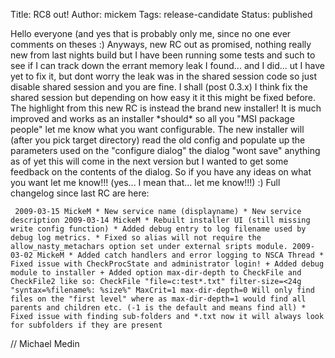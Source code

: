 Title: RC8 out!
Author: mickem
Tags: release-candidate
Status: published

Hello everyone (and yes that is probably only me, since no one ever
comments on theses :) Anyways, new RC out as promised, nothing really
new from last nights build but I have been running some tests and such
to see if I can track down the errant memory leak I found... and I
did... ut I have yet to fix it, but dont worry the leak was in the
shared session code so just disable shared session and you are fine. I
shall (post 0.3.x) I think fix the shared session but depending on how
easy it it this might be fixed before. The highlight from this new RC is
instead the brand new installer! It is much improved and works as an
installer \*should\* so all you "MSI package people" let me know what
you want configurable. The new installer will (after you pick target
directory) read the old config and populate up the parameters used on
the "configure dialog" the dialog "wont save" anything as of yet this
will come in the next version but I wanted to get some feedback on the
contents of the dialog. So if you have any ideas on what you want let me
know!!! (yes... I mean that... let me know!!!) :) Full changelog since
last RC are here:

     2009-03-15 MickeM * New service name (displayname) * New service description 2009-03-14 MickeM * Rebuilt installer UI (still missing write config function) * Added debug entry to log filename used by debug log metrics. * Fixed so alias will not require the allow_nasty_metachars option set under external sripts module. 2009-03-02 MickeM * Added catch handlers and error logging to NSCA Thread * Fixed issue with CheckProcState and administrator login! + Added debug module to installer + Added option max-dir-depth to CheckFile and CheckFile2 like so: CheckFile "file=c:test*.txt" filter-size=<24g "syntax=%filename%: %size%" MaxCrit=1 max-dir-depth=0 Will only find files on the "first level" where as max-dir-depth=1 would find all parents and children etc. (-1 is the default and means find all) * Fixed issue with finding sub-folders and *.txt now it will always look for subfolders if they are present 

// Michael Medin
